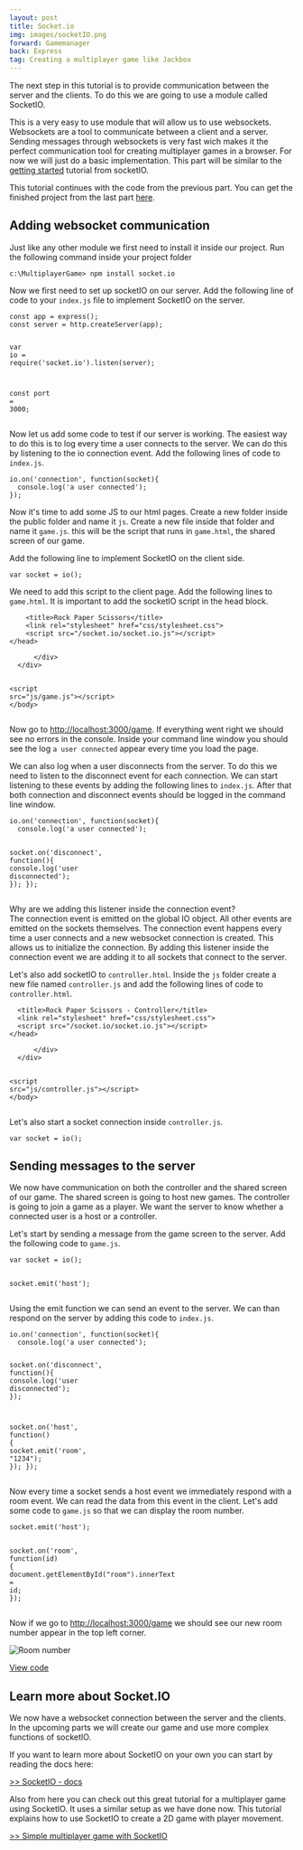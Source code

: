 ```yaml
---
layout: post
title: Socket.io
img: images/socketIO.png
forward: Gamemanager
back: Express
tag: Creating a multiplayer game like Jackbox
---
```


The next step in this tutorial is to provide communication between the server and the clients. To do this we are going to use a module called SocketIO. 

This is a very easy to use module that will allow us to use websockets. Websockets are a tool to communicate between a client and a server. Sending messages through websockets is very fast wich makes it the perfect communication tool for creating multiplayer games in a browser. For now we will just do a basic implementation. This part will be similar to the [getting started](https://socket.io/get-started/chat/) tutorial from socketIO.

This tutorial continues with the code from the previous part. You can get the finished project from the last part [here](https://github.com/RubenBimmel/MultiplayerGameTutorial/tree/master/02-Express).

## Adding websocket communication
Just like any other module we first need to install it inside our project. Run the following command inside your project folder

```
c:\MultiplayerGame> npm install socket.io
```

Now we first need to set up socketIO on our server. Add the following line of code to your `index.js` file to implement SocketIO on the server.

<div class="language-js highlighter-rouge"><div class="highlight"><pre class="highlight"><code><span class="kd">const</span> <span class="nx">app</span> <span class="o">=</span> <span class="nx">express</span><span class="p">();</span>
<span class="kd">const</span> <span class="nx">server</span> <span class="o">=</span> <span class="nx">http</span><span class="p">.</span><span class="nx">createServer</span><span class="p">(</span><span class="nx">app</span><span class="p">);</span>

<span class="new"><span class="kd">var</span> <span class="nx">io</span> <span class="o">=</span> <span class="nx">require</span><span class="p">(</span><span class="dl">'</span><span class="s1">socket.io</span><span class="dl">'</span><span class="p">).</span><span class="nx">listen</span><span class="p">(</span><span class="nx">server</span><span class="p">);</span></span>

<span class="kd">const</span> <span class="nx">port</span> <span class="o">=</span> <span class="mi">3000</span><span class="p">;</span>
</code></pre></div></div>

Now let us add some code to test if our server is working. The easiest way to do this is to log every time a user connects to the server. We can do this by listening to the io connection event. Add the following lines of code to `index.js`.

<div class="language-js highlighter-rouge"><div class="highlight"><pre class="highlight"><code><span class="new"><span class="nx">io</span><span class="p">.</span><span class="nx">on</span><span class="p">(</span><span class="dl">'</span><span class="s1">connection</span><span class="dl">'</span><span class="p">,</span> <span class="kd">function</span><span class="p">(</span><span class="nx">socket</span><span class="p">){</span>
  <span class="nx">console</span><span class="p">.</span><span class="nx">log</span><span class="p">(</span><span class="dl">'</span><span class="s1">a user connected</span><span class="dl">'</span><span class="p">);</span>
<span class="p">});</span></span>
</code></pre></div></div>

Now it's time to add some JS to our html pages. Create a new folder inside the public folder and name it `js`. Create a new file inside that folder and name it `game.js`. this will be the script that runs in `game.html`, the shared screen of our game.

Add the following line to implement SocketIO on the client side.

<div class="language-js highlighter-rouge"><div class="highlight"><pre class="highlight"><code><span class="new"><span class="kd">var</span> <span class="nx">socket</span> <span class="o">=</span> <span class="nx">io</span><span class="p">();</span></span>
</code></pre></div></div>

We need to add this script to the client page. Add the following lines to `game.html`. It is important to add the socketIO script in the head block.

<div class="language-html highlighter-rouge"><div class="highlight"><pre class="highlight"><code>    <span class="nt">&lt;title&gt;</span>Rock Paper Scissors<span class="nt">&lt;/title&gt;</span>
    <span class="nt">&lt;link</span> <span class="na">rel=</span><span class="s">"stylesheet"</span> <span class="na">href=</span><span class="s">"css/stylesheet.css"</span><span class="nt">&gt;</span>
    <span class="new"><span class="nt">&lt;script </span><span class="na">src=</span><span class="s">"/socket.io/socket.io.js"</span><span class="nt">&gt;&lt;/script&gt;</span></span>
<span class="nt">&lt;/head&gt;</span>
</code></pre></div></div>

<div class="language-html highlighter-rouge"><div class="highlight"><pre class="highlight"><code>      <span class="nt">&lt;/div&gt;</span>
  <span class="nt">&lt;/div&gt;</span>

  <span class="new"><span class="nt">&lt;script </span><span class="na">src=</span><span class="s">"js/game.js"</span><span class="nt">&gt;&lt;/script&gt;</span></span>
<span class="nt">&lt;/body&gt;</span>
</code></pre></div></div>

Now go to <a href="http://localhost:3000/game" target="_blank">http://localhost:3000/game</a>. If everything went right we should see no errors in the console. Inside your command line window you should see the log `a user connected` appear every time you load the page.

We can also log when a user disconnects from the server. To do this we need to listen to the disconnect event for each connection. We can start listening to these events by adding the following lines to `index.js`. After that both connection and disconnect events should be logged in the command line window.

<div class="language-js highlighter-rouge"><div class="highlight"><pre class="highlight"><code><span class="nx">io</span><span class="p">.</span><span class="nx">on</span><span class="p">(</span><span class="dl">'</span><span class="s1">connection</span><span class="dl">'</span><span class="p">,</span> <span class="kd">function</span><span class="p">(</span><span class="nx">socket</span><span class="p">){</span>
  <span class="nx">console</span><span class="p">.</span><span class="nx">log</span><span class="p">(</span><span class="dl">'</span><span class="s1">a user connected</span><span class="dl">'</span><span class="p">);</span>

  <span class="new"><span class="nx">socket</span><span class="p">.</span><span class="nx">on</span><span class="p">(</span><span class="dl">'</span><span class="s1">disconnect</span><span class="dl">'</span><span class="p">,</span> <span class="kd">function</span><span class="p">(){</span>
    <span class="nx">console</span><span class="p">.</span><span class="nx">log</span><span class="p">(</span><span class="dl">'</span><span class="s1">user disconnected</span><span class="dl">'</span><span class="p">);</span>
  <span class="p">});</span></span>
<span class="p">});</span>
</code></pre></div></div>

<div class="fold-out" onclick="this.classList.toggle('open')">
<div class="fold-out-title">Why are we adding this listener inside the connection event?</div>
<div class="fold-out-content">The connection event is emitted on the global IO object. All other events are emitted on the sockets themselves. The connection event happens every time a user connects and a new websocket connection is created. This allows us to initialize the connection. By adding this listener inside the connection event we are adding it to all sockets that connect to the server.</div>
</div>

Let's also add socketIO to `controller.html`. Inside the `js` folder create a new file named `controller.js` and add the following lines of code to `controller.html`.

<div class="language-html highlighter-rouge"><div class="highlight"><pre class="highlight"><code>  <span class="nt">&lt;title&gt;</span>Rock Paper Scissors - Controller<span class="nt">&lt;/title&gt;</span>
  <span class="nt">&lt;link</span> <span class="na">rel=</span><span class="s">"stylesheet"</span> <span class="na">href=</span><span class="s">"css/stylesheet.css"</span><span class="nt">&gt;</span>
  <span class="new"><span class="nt">&lt;script </span><span class="na">src=</span><span class="s">"/socket.io/socket.io.js"</span><span class="nt">&gt;&lt;/script&gt;</span></span>
<span class="nt">&lt;/head&gt;</span>
</code></pre></div></div>

<div class="language-html highlighter-rouge"><div class="highlight"><pre class="highlight"><code>      <span class="nt">&lt;/div&gt;</span>
  <span class="nt">&lt;/div&gt;</span>

  <span class="new"><span class="nt">&lt;script </span><span class="na">src=</span><span class="s">"js/controller.js"</span><span class="nt">&gt;&lt;/script&gt;</span></span>
<span class="nt">&lt;/body&gt;</span>
</code></pre></div></div>

Let's also start a socket connection inside `controller.js`.

<div class="language-js highlighter-rouge"><div class="highlight"><pre class="highlight"><code><span class="new"><span class="kd">var</span> <span class="nx">socket</span> <span class="o">=</span> <span class="nx">io</span><span class="p">();</span></span>
</code></pre></div></div>

## Sending messages to the server

We now have communication on both the controller and the shared screen of our game. The shared screen is going to host new games. The controller is going to join a game as a player. We want the server to know whether a connected user is a host or a controller.

Let's start by sending a message from the game screen to the server. Add the following code to `game.js`.

<div class="language-js highlighter-rouge"><div class="highlight"><pre class="highlight"><code><span class="kd">var</span> <span class="nx">socket</span> <span class="o">=</span> <span class="nx">io</span><span class="p">();</span>

<span class="new"><span class="nx">socket</span><span class="p">.</span><span class="nx">emit</span><span class="p">(</span><span class="dl">'</span><span class="s1">host</span><span class="dl">'</span><span class="p">);</span></span>
</code></pre></div></div>

Using the emit function we can send an event to the server. We can than respond on the server by adding this code to `index.js`.

<div class="language-js highlighter-rouge"><div class="highlight"><pre class="highlight"><code><span class="nx">io</span><span class="p">.</span><span class="nx">on</span><span class="p">(</span><span class="dl">'</span><span class="s1">connection</span><span class="dl">'</span><span class="p">,</span> <span class="kd">function</span><span class="p">(</span><span class="nx">socket</span><span class="p">){</span>
  <span class="nx">console</span><span class="p">.</span><span class="nx">log</span><span class="p">(</span><span class="dl">'</span><span class="s1">a user connected</span><span class="dl">'</span><span class="p">);</span>

  <span class="nx">socket</span><span class="p">.</span><span class="nx">on</span><span class="p">(</span><span class="dl">'</span><span class="s1">disconnect</span><span class="dl">'</span><span class="p">,</span> <span class="kd">function</span><span class="p">(){</span>
    <span class="nx">console</span><span class="p">.</span><span class="nx">log</span><span class="p">(</span><span class="dl">'</span><span class="s1">user disconnected</span><span class="dl">'</span><span class="p">);</span>
  <span class="p">});</span>

  <span class="new"><span class="nx">socket</span><span class="p">.</span><span class="nx">on</span><span class="p">(</span><span class="dl">'</span><span class="s1">host</span><span class="dl">'</span><span class="p">,</span> <span class="kd">function</span><span class="p">()</span> <span class="p">{</span>
    <span class="nx">socket</span><span class="p">.</span><span class="nx">emit</span><span class="p">(</span><span class="dl">'</span><span class="s1">room</span><span class="dl">'</span><span class="p">,</span> <span class="dl">"</span><span class="s2">1234</span><span class="dl">"</span><span class="p">);</span>
  <span class="p">});</span></span>
<span class="p">});</span>
</code></pre></div></div>

Now every time a socket sends a host event we immediately respond with a room event. We can read the data from this event in the client. Let's add some code to `game.js` so that we can display the room number.

<div class="language-js highlighter-rouge"><div class="highlight"><pre class="highlight"><code><span class="nx">socket</span><span class="p">.</span><span class="nx">emit</span><span class="p">(</span><span class="dl">'</span><span class="s1">host</span><span class="dl">'</span><span class="p">);</span>

<span class="new"><span class="nx">socket</span><span class="p">.</span><span class="nx">on</span><span class="p">(</span><span class="dl">'</span><span class="s1">room</span><span class="dl">'</span><span class="p">,</span> <span class="kd">function</span><span class="p">(</span><span class="nx">id</span><span class="p">)</span> <span class="p">{</span>
    <span class="nb">document</span><span class="p">.</span><span class="nx">getElementById</span><span class="p">(</span><span class="dl">"</span><span class="s2">room</span><span class="dl">"</span><span class="p">).</span><span class="nx">innerText</span> <span class="o">=</span> <span class="nx">id</span><span class="p">;</span>
<span class="p">});</span></span>
</code></pre></div></div>

Now if we go to <a href="http://localhost:3000/game" target="_blank">http://localhost:3000/game</a> we should see our new room number appear in the top left corner.

![Room number]({{site.baseurl}}/images/room1234.png)

[View code](https://github.com/RubenBimmel/MultiplayerGameTutorial/tree/master/03-SocketIO)

## Learn more about Socket.IO

We now have a websocket connection between the server and the clients. In the upcoming parts we will create our game and use more complex functions of socketIO.

If you want to learn more about SocketIO on your own you can start by reading the docs here:

[>> SocketIO - docs](https://socket.io/docs/)

Also from here you can check out this great tutorial for a multiplayer game using SocketIO. It uses a similar setup as we have done now. This tutorial explains how to use SocketIO to create a 2D game with player movement.

[>> Simple multiplayer game with SocketIO](https://medium.com/@projectyang/simple-multiplayer-game-with-socket-io-tutorial-part-one-setup-and-movement-ee202024f0ef)
